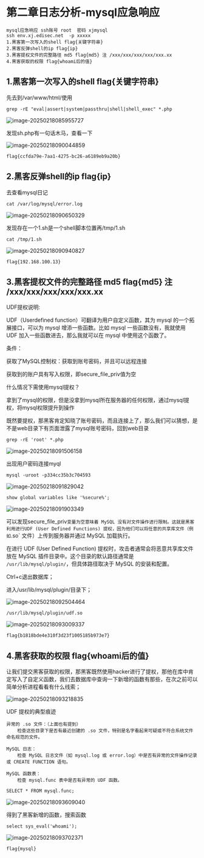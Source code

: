 # 第二章日志分析-mysql应急响应

```
mysql应急响应 ssh账号 root  密码 xjmysql
ssh env.xj.edisec.net  -p xxxxx
1.黑客第一次写入的shell flag{关键字符串} 
2.黑客反弹shell的ip flag{ip}
3.黑客提权文件的完整路径 md5 flag{md5} 注 /xxx/xxx/xxx/xxx/xxx.xx
4.黑客获取的权限 flag{whoami后的值}
```

## 1.黑客第一次写入的shell flag{关键字符串} 

先去到/var/www/html/使用

```
grep -rE "eval|assert|system|passthru|shell|shell_exec" *.php
```

![image-20250218085955727](第二章日志分析-mysql应急响应.assets/image-20250218085955727.png)

发现sh.php有一句话木马，查看一下

![image-20250218090044859](第二章日志分析-mysql应急响应.assets/image-20250218090044859.png)

```
flag{ccfda79e-7aa1-4275-bc26-a6189eb9a20b}
```

## 2.黑客反弹shell的ip flag{ip}

去查看mysql日记

```
cat /var/log/mysql/error.log
```

![image-20250218090650329](第二章日志分析-mysql应急响应.assets/image-20250218090650329.png)

发现存在一个1.sh是一个shell脚本位置再/tmp/1.sh

```
cat /tmp/1.sh
```

![image-20250218090940827](第二章日志分析-mysql应急响应.assets/image-20250218090940827.png)

```
flag{192.168.100.13}
```

## 3.黑客提权文件的完整路径 md5 flag{md5} 注 /xxx/xxx/xxx/xxx/xxx.xx

UDF提权说明:

UDF（Userdefined function）可翻译为用户自定义函数，其为 mysql 的一个拓展接口，可以为 mysql 增添一些函数。比如 mysql 一些函数没有，我就使用 UDF 加入一些函数进去，那么我就可以在 mysql 中使用这个函数了。

条件：

获取了MySQL控制权：获取到账号密码，并且可以远程连接

获取到的账户具有写入权限，即secure_file_priv值为空

什么情况下需使用mysql提权？

拿到了mysql的权限，但是没拿到mysql所在服务器的任何权限，通过mysql提权，将mysql权限提升到操作

既然要提权，那黑客肯定知晓了账号密码，而且连接上了，那么我们可以猜想，是不是web目录下有页面泄露了mysql账号密码，回到web目录

```
grep -rE 'root' *.php
```

![image-20250218091506158](第二章日志分析-mysql应急响应.assets/image-20250218091506158.png)

出现用户密码连接myql

```
mysql -uroot -p334cc35b3c704593
```

![image-20250218091829042](第二章日志分析-mysql应急响应.assets/image-20250218091829042.png)

```
show global variables like '%secure%';
```

![image-20250218091903349](第二章日志分析-mysql应急响应.assets/image-20250218091903349.png)



可以发现secure_file_priv` 变量为空意味着 MySQL 没有对文件操作进行限制。这就是黑客利用进行UDF (User Defined Functions) 提权，因为他们可以将任意的共享库文件（例如 `.so` 文件）上传到服务器并通过 MySQL 加载执行。

在进行 UDF (User Defined Function) 提权时，攻击者通常会将恶意共享库文件放在 MySQL 插件目录中。这个目录的默认路径通常是 `/usr/lib/mysql/plugin/`，但具体路径取决于 MySQL 的安装和配置。

Ctrl+c退出数据库；

进入/usr/lib/mysql/plugin/目录下；

![image-20250218092504464](第二章日志分析-mysql应急响应.assets/image-20250218092504464.png)

```
/usr/lib/mysql/plugin/udf.so 
```

![image-20250218093009337](第二章日志分析-mysql应急响应.assets/image-20250218093009337.png)

```
flag{b1818bde4e310f3d23f1005185b973e7}
```

## 4.黑客获取的权限 flag{whoami后的值}

让我们提交黑客获取的权限，那黑客既然使用hacker进行了提权，那他在库中肯定写入了自定义函数，我们去数据库中查询一下新增的函数有那些，在次之前可以简单分析进程看看有什么线索；

![image-20250218093218835](第二章日志分析-mysql应急响应.assets/image-20250218093218835.png)

UDF 提权的典型痕迹

    异常的 .so 文件：（上面也有提到）
        检查这些目录下是否有最近创建的 .so 文件，特别是名字看起来可疑或不符合系统文件命名规范的文件。
    
    MySQL 日志：
        检查 MySQL 日志文件（如 mysql.log 或 error.log）中是否有异常的文件操作记录或 CREATE FUNCTION 语句。
    
    MySQL 函数表：
        检查 mysql.func 表中是否有异常的 UDF 函数。
    
    SELECT * FROM mysql.func;
![image-20250218093609040](第二章日志分析-mysql应急响应.assets/image-20250218093609040.png)

得到了黑客新增的函数，搜索函数

```
select sys_eval('whoami');
```

![image-20250218093702371](第二章日志分析-mysql应急响应.assets/image-20250218093702371.png)

```
flag{mysql}
```


